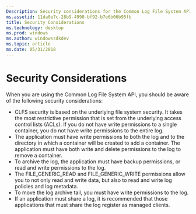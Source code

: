 ```yaml
---
Description: Security considerations for the Common Log File System API.
ms.assetid: 11da0e7c-28b9-4990-bf92-b7e6b06b95fb
title: Security Considerations
ms.technology: desktop
ms.prod: windows
ms.author: windowssdkdev
ms.topic: article
ms.date: 05/31/2018
---
```


# Security Considerations

When you are using the Common Log File System API, you should be aware of the following security considerations:

-   CLFS security is based on the underlying file system security. It takes the most restrictive permission that is set from the underlying access control lists (ACLs). If you do not have write permissions to a single container, you do not have write permissions to the entire log.
-   The application must have write permissions to both the log and to the directory in which a container will be created to add a container. The application must have both write and delete permissions to the log to remove a container.
-   To archive the log, the application must have backup permissions, or read and write permissions to the log.
-   The FILE\_GENERIC\_READ and FILE\_GENERIC\_WRITE permissions allow you to not only read and write data, but also to read and write log policies and log metadata.
-   To move the log archive tail, you must have write permissions to the log.
-   If an application must share a log, it is recommended that those applications that must share the log register as managed clients.

 

 



